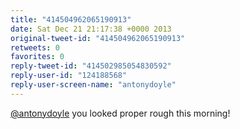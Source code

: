 ```yaml
---
title: "414504962065190913"
date: Sat Dec 21 21:17:38 +0000 2013
original-tweet-id: "414504962065190913"
retweets: 0
favorites: 0
reply-tweet-id: "414502985054830592"
reply-user-id: "124188568"
reply-user-screen-name: "antonydoyle"
---
```

<a href="https://twitter.com/antonydoyle">@antonydoyle</a> you looked proper rough this morning!
